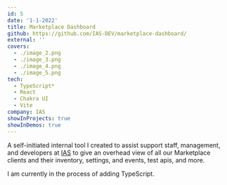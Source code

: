 ```yaml
---
id: 5
date: '1-1-2022'
title: Marketplace Dashboard
github: https://github.com/IAS-DEV/marketplace-dashboard/
external: ''
covers:
  - ./image_2.png
  - ./image_3.png
  - ./image_4.png
  - ./image_5.png
tech:
  - TypeScript*
  - React
  - Chakra UI
  - Vite
company: IAS
showInProjects: true
showInDemos: true
---
```


A self-initiated internal tool I created to assist support staff, management, and developers at [IAS](https://www.integratedauctionsolutions.com/) to give an overhead view of all our Marketplace clients and their inventory, settings, and events, test apis, and more.

I am currently in the process of adding TypeScript.
